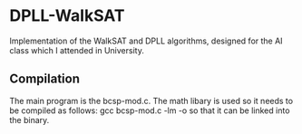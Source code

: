 # DPLL-WalkSAT
Implementation of the WalkSAT and DPLL algorithms, designed for the AI class which I attended in University.

## Compilation
The main program is the bcsp-mod.c. The math libary is used so it needs to be compiled as follows:
gcc bcsp-mod.c -lm -o <out-name>
so that it can be linked into the binary.

